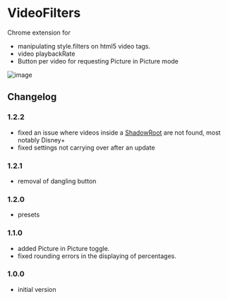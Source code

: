 # VideoFilters
Chrome extension for 
* manipulating style.filters on html5 video tags.
* video playbackRate
* Button per video for requesting Picture in Picture mode

![image](https://github.com/FWeynschenk/VideoFilters/assets/33690654/de4767cf-17f1-4a7e-80c8-4b0a1833c0c9)


## Changelog
### 1.2.2
* fixed an issue where videos inside a [ShadowRoot](https://developer.mozilla.org/en-US/docs/Web/API/ShadowRoot) are not found, most notably Disney+
* fixed settings not carrying over after an update
### 1.2.1
* removal of dangling button
### 1.2.0
* presets
### 1.1.0
* added Picture in Picture toggle.
* fixed rounding errors in the displaying of percentages.
### 1.0.0
* initial version
